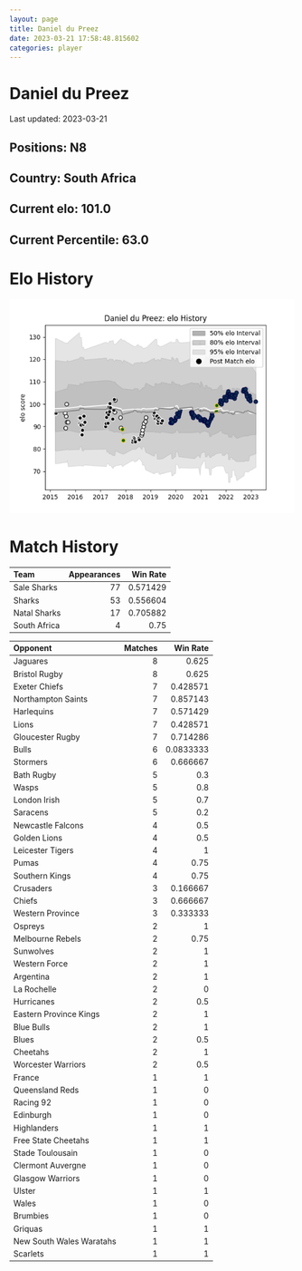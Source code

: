 ```yaml
---  
layout: page  
title: Daniel du Preez  
date: 2023-03-21 17:58:48.815602  
categories: player  
---
```

# Daniel du Preez


Last updated: 2023-03-21
## Positions: N8

## Country: South Africa

## Current elo: 101.0

## Current Percentile: 63.0

# Elo History


![elo history](history_DanielduPreez.png)
# Match History


| Team         |   Appearances |   Win Rate |
|:-------------|--------------:|-----------:|
| Sale Sharks  |            77 |   0.571429 |
| Sharks       |            53 |   0.556604 |
| Natal Sharks |            17 |   0.705882 |
| South Africa |             4 |   0.75     |

| Opponent                 |   Matches |   Win Rate |
|:-------------------------|----------:|-----------:|
| Jaguares                 |         8 |  0.625     |
| Bristol Rugby            |         8 |  0.625     |
| Exeter Chiefs            |         7 |  0.428571  |
| Northampton Saints       |         7 |  0.857143  |
| Harlequins               |         7 |  0.571429  |
| Lions                    |         7 |  0.428571  |
| Gloucester Rugby         |         7 |  0.714286  |
| Bulls                    |         6 |  0.0833333 |
| Stormers                 |         6 |  0.666667  |
| Bath Rugby               |         5 |  0.3       |
| Wasps                    |         5 |  0.8       |
| London Irish             |         5 |  0.7       |
| Saracens                 |         5 |  0.2       |
| Newcastle Falcons        |         4 |  0.5       |
| Golden Lions             |         4 |  0.5       |
| Leicester Tigers         |         4 |  1         |
| Pumas                    |         4 |  0.75      |
| Southern Kings           |         4 |  0.75      |
| Crusaders                |         3 |  0.166667  |
| Chiefs                   |         3 |  0.666667  |
| Western Province         |         3 |  0.333333  |
| Ospreys                  |         2 |  1         |
| Melbourne Rebels         |         2 |  0.75      |
| Sunwolves                |         2 |  1         |
| Western Force            |         2 |  1         |
| Argentina                |         2 |  1         |
| La Rochelle              |         2 |  0         |
| Hurricanes               |         2 |  0.5       |
| Eastern Province Kings   |         2 |  1         |
| Blue Bulls               |         2 |  1         |
| Blues                    |         2 |  0.5       |
| Cheetahs                 |         2 |  1         |
| Worcester Warriors       |         2 |  0.5       |
| France                   |         1 |  1         |
| Queensland Reds          |         1 |  0         |
| Racing 92                |         1 |  0         |
| Edinburgh                |         1 |  0         |
| Highlanders              |         1 |  1         |
| Free State Cheetahs      |         1 |  1         |
| Stade Toulousain         |         1 |  0         |
| Clermont Auvergne        |         1 |  0         |
| Glasgow Warriors         |         1 |  0         |
| Ulster                   |         1 |  1         |
| Wales                    |         1 |  0         |
| Brumbies                 |         1 |  0         |
| Griquas                  |         1 |  1         |
| New South Wales Waratahs |         1 |  1         |
| Scarlets                 |         1 |  1         |